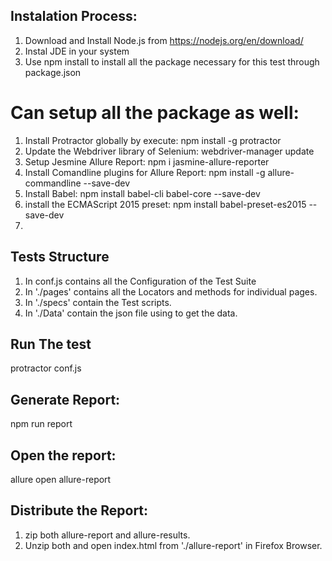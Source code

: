 ## Instalation Process:

1. Download and Install Node.js from https://nodejs.org/en/download/
2. Instal JDE in your system
3. Use npm install to install all the package necessary for this test through package.json

# Can setup all the package as well:
1. Install Protractor globally by execute: npm install -g protractor 
2. Update the Webdriver library of Selenium: webdriver-manager update
3. Setup Jesmine Allure Report: npm i jasmine-allure-reporter
4. Install Comandline plugins for Allure Report: npm install -g allure-commandline --save-dev
5. Install Babel: npm install babel-cli babel-core --save-dev
6. install the ECMAScript 2015 preset: npm install babel-preset-es2015 --save-dev
7. 

## Tests Structure
1. In conf.js contains all the Configuration of the Test Suite
2. In './pages' contains all the Locators and methods for individual pages.
3. In './specs' contain the Test scripts.
4. In './Data' contain the json file using to get the data. 




## Run The test
protractor conf.js

## Generate Report:
npm run report

## Open the report:
allure open allure-report

## Distribute the Report:
1. zip both allure-report and allure-results.
2. Unzip both and open index.html from './allure-report' in Firefox Browser.
